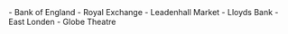 <div lang="nl">
- Bank of England
- Royal Exchange
- Leadenhall Market
- Lloyds Bank
- East Londen
- Globe Theatre
</div>
